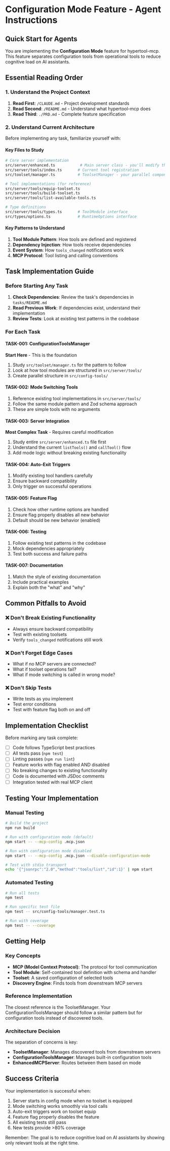# Configuration Mode Feature - Agent Instructions

## Quick Start for Agents

You are implementing the **Configuration Mode** feature for hypertool-mcp. This feature separates configuration tools from operational tools to reduce cognitive load on AI assistants.

## Essential Reading Order

### 1. Understand the Project Context
1. **Read First**: `/CLAUDE.md` - Project development standards
2. **Read Second**: `/README.md` - Understand what hypertool-mcp does
3. **Read Third**: `./PRD.md` - Complete feature specification

### 2. Understand Current Architecture
Before implementing any task, familiarize yourself with:

#### Key Files to Study
```bash
# Core server implementation
src/server/enhanced.ts           # Main server class - you'll modify this
src/server/tools/index.ts       # Current tool registration
src/toolset/manager.ts          # ToolsetManager - your parallel component

# Tool implementations (for reference)
src/server/tools/equip-toolset.ts
src/server/tools/build-toolset.ts
src/server/tools/list-available-tools.ts

# Type definitions
src/server/tools/types.ts       # ToolModule interface
src/types/options.ts            # RuntimeOptions interface
```

#### Key Patterns to Understand
1. **Tool Module Pattern**: How tools are defined and registered
2. **Dependency Injection**: How tools receive dependencies
3. **Event System**: How `tools_changed` notifications work
4. **MCP Protocol**: Tool listing and calling conventions

## Task Implementation Guide

### Before Starting Any Task

1. **Check Dependencies**: Review the task's dependencies in `tasks/README.md`
2. **Read Previous Work**: If dependencies exist, understand their implementation
3. **Review Tests**: Look at existing test patterns in the codebase

### For Each Task

#### TASK-001: ConfigurationToolsManager
**Start Here** - This is the foundation
1. Study `src/toolset/manager.ts` for the pattern to follow
2. Look at how tool modules are structured in `src/server/tools/`
3. Create parallel structure in `src/config-tools/`

#### TASK-002: Mode Switching Tools
1. Reference existing tool implementations in `src/server/tools/`
2. Follow the same module pattern and Zod schema approach
3. These are simple tools with no arguments

#### TASK-003: Server Integration
**Most Complex Task** - Requires careful modification
1. Study entire `src/server/enhanced.ts` file first
2. Understand the current `listTools()` and `callTool()` flow
3. Add mode logic without breaking existing functionality

#### TASK-004: Auto-Exit Triggers
1. Modify existing tool handlers carefully
2. Ensure backward compatibility
3. Only trigger on successful operations

#### TASK-005: Feature Flag
1. Check how other runtime options are handled
2. Ensure flag properly disables all new behavior
3. Default should be new behavior (enabled)

#### TASK-006: Testing
1. Follow existing test patterns in the codebase
2. Mock dependencies appropriately
3. Test both success and failure paths

#### TASK-007: Documentation
1. Match the style of existing documentation
2. Include practical examples
3. Explain both the "what" and "why"

## Common Pitfalls to Avoid

### ❌ Don't Break Existing Functionality
- Always ensure backward compatibility
- Test with existing toolsets
- Verify `tools_changed` notifications still work

### ❌ Don't Forget Edge Cases
- What if no MCP servers are connected?
- What if toolset operations fail?
- What if mode switching is called in wrong mode?

### ❌ Don't Skip Tests
- Write tests as you implement
- Test error conditions
- Test with feature flag both on and off

## Implementation Checklist

Before marking any task complete:

- [ ] Code follows TypeScript best practices
- [ ] All tests pass (`npm test`)
- [ ] Linting passes (`npm run lint`)
- [ ] Feature works with flag enabled AND disabled
- [ ] No breaking changes to existing functionality
- [ ] Code is documented with JSDoc comments
- [ ] Integration tested with real MCP client

## Testing Your Implementation

### Manual Testing
```bash
# Build the project
npm run build

# Run with configuration mode (default)
npm start -- --mcp-config .mcp.json

# Run with configuration mode disabled
npm start -- --mcp-config .mcp.json --disable-configuration-mode

# Test with stdio transport
echo '{"jsonrpc":"2.0","method":"tools/list","id":1}' | npm start
```

### Automated Testing
```bash
# Run all tests
npm test

# Run specific test file
npm test -- src/config-tools/manager.test.ts

# Run with coverage
npm test -- --coverage
```

## Getting Help

### Key Concepts
- **MCP (Model Context Protocol)**: The protocol for tool communication
- **Tool Module**: Self-contained tool definition with schema and handler
- **Toolset**: A saved configuration of selected tools
- **Discovery Engine**: Finds tools from downstream MCP servers

### Reference Implementation
The closest reference is the ToolsetManager. Your ConfigurationToolsManager should follow a similar pattern but for configuration tools instead of discovered tools.

### Architecture Decision
The separation of concerns is key:
- **ToolsetManager**: Manages discovered tools from downstream servers
- **ConfigurationToolsManager**: Manages built-in configuration tools
- **EnhancedMCPServer**: Routes between them based on mode

## Success Criteria

Your implementation is successful when:
1. Server starts in config mode when no toolset is equipped
2. Mode switching works smoothly via tool calls
3. Auto-exit triggers work on toolset equip
4. Feature flag properly disables the feature
5. All existing tests still pass
6. New tests provide >80% coverage

Remember: The goal is to reduce cognitive load on AI assistants by showing only relevant tools at the right time.